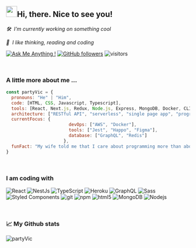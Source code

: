 <h2><img src="https://media.giphy.com/media/hvRJCLFzcasrR4ia7z/giphy.gif" width="30px" height="30px">Hi, there. Nice to see you!</h2>

<p><em>🛠️ &nbsp;I’m currently working on something cool</em></p>
<p><em>👀 &nbsp;I like thinking, reading and coding</em></p>

[![Ask Me Anything !](https://img.shields.io/badge/Ask%20me-anything-1abc9c.svg)](https://github.com/partyVic)
[![GitHub followers](https://img.shields.io/github/followers/partyvic?label=follow&style=social)](https://github.com/partyVic)
![visitors](https://visitor-badge.glitch.me/badge?page_id=partyvic.partyvic)

<br />

### A little more about me ...

```javascript
const partyVic = {
  pronouns: "He" | "Him",
  code: [HTML, CSS, Javascript, Typescript],
  tools: [React, Next.js, Redux, Node.js, Express, MongoDB, Docker, CLI],
  architecture: ["RESTful API", "serverless", "single page app", "progressive web app"],
  currentFocus: {
                        devOps: ["AWS", "Docker"],
                        tools: ["Jest", "Happo", "Figma"],
                        database: ["GraphQL", "Redis"]
                      },
  funFact: "My wife told me that I care about programming more than about her. I told her that in array of my interests she is [1] - she was satisfied"
}
```

<br />

### I am coding with

<p>
  <img alt="React" src="https://img.shields.io/badge/-React-45b8d8?style=flat-square&logo=react&logoColor=white" />
  <img alt="NestJs" src="https://img.shields.io/badge/-NestJs-ea2845?style=flat-square&logo=nestjs&logoColor=white" />
  <img alt="TypeScript" src="https://img.shields.io/badge/-TypeScript-007ACC?style=flat-square&logo=typescript&logoColor=white" />
  <img alt="Heroku" src="https://img.shields.io/badge/-Heroku-430098?style=flat-square&logo=heroku&logoColor=white" />
  <img alt="GraphQL" src="https://img.shields.io/badge/-GraphQL-E10098?style=flat-square&logo=graphql&logoColor=white" />
  <img alt="Sass" src="https://img.shields.io/badge/-Sass-CC6699?style=flat-square&logo=sass&logoColor=white" />
  <img alt="Styled Components" src="https://img.shields.io/badge/-Styled_Components-db7092?style=flat-square&logo=styled-components&logoColor=white" />
  <img alt="git" src="https://img.shields.io/badge/-Git-F05032?style=flat-square&logo=git&logoColor=white" />
  <img alt="npm" src="https://img.shields.io/badge/-NPM-CB3837?style=flat-square&logo=npm&logoColor=white" />
  <img alt="html5" src="https://img.shields.io/badge/-HTML5-E34F26?style=flat-square&logo=html5&logoColor=white" />
  <img alt="MongoDB" src="https://img.shields.io/badge/-MongoDB-13aa52?style=flat-square&logo=mongodb&logoColor=white" />
  <img alt="Nodejs" src="https://img.shields.io/badge/-Nodejs-43853d?style=flat-square&logo=Node.js&logoColor=white" />
</p>


<br />

### 📈 My Github stats

<p> <img src="https://github-readme-stats.vercel.app/api?username=partyVic&show_icons=true&theme=gotham" alt="partyVic" />


<!-- - 👋 
- 👀 
- 🌱 
- 💞️ 
- 📫 
- 🔭
- 💬
- 📫
- 👨‍💻
- ⚡
- 🛠️
- 📈
- ✨ -->